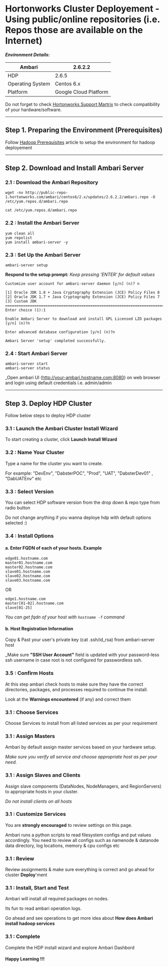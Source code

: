 # Hortonworks Cluster Deployement - Using public/online repositories (i.e. Repos those are available on the Internet)


___Environment Details:___

Ambari | 2.6.2.2
------------- | -------------
HDP | 2.6.5
Operating System | Centos 6.x
Platform | Google Cloud Platform


Do not forget to check [Hortonworks Support Martrix](https://supportmatrix.hortonworks.com "Support Martrix") to check compatibility of your hardware/software.


------------------------------------------------------------------------------------------------------------------------------
## Step 1. Preparing the Environment (Prerequisites)

Follow [Hadoop Prerequisites](https://github.com/dabsterindia/LABs/blob/master/Cluster%20Deployments/Hadoop_Prerequisites.md "Hadoop Prerequisites") article to setup the environment for hadoop deployement

------------------------------------------------------------------------------------------------------------------------------
## Step 2. Download and Install Ambari Server

### 2.1 : Download the Ambari Repository
```sudo -i
wget -nv http://public-repo-1.hortonworks.com/ambari/centos6/2.x/updates/2.6.2.2/ambari.repo -O /etc/yum.repos.d/ambari.repo
```

`cat /etc/yum.repos.d/ambari.repo`

### 2.2 : Install the Ambari Server

```
yum clean all
yum repolist
yum install ambari-server -y
```

### 2.3 : Set Up the Ambari Server

`ambari-server setup`

__Respond to the setup prompt:__ _Keep pressing 'ENTER' for default values_
```
Customize user account for ambari-server daemon [y/n] (n)? n

[1] Oracle JDK 1.8 + Java Cryptography Extension (JCE) Policy Files 8
[2] Oracle JDK 1.7 + Java Cryptography Extension (JCE) Policy Files 7
[3] Custom JDK
==============================================================================
Enter choice (1):1

Enable Ambari Server to download and install GPL Licensed LZO packages [y/n] (n)?n

Enter advanced database configuration [y/n] (n)?n

Ambari Server 'setup' completed successfully.
```

### 2.4 : Start Ambari Server

```
ambari-server start
ambari-server status
```
_Open ambari UI (http://your-ambari.hostname.com:8080) on web browser and login using default credentials i.e. admin/admin


------------------------------------------------------------------------------------------------------------------------------
## Step 3. Deploy HDP Cluster

Follow below steps to deploy HDP cluster

### 3.1 : Launch the Ambari Cluster Install Wizard
To start creating a cluster, click __Launch Install Wizard__

### 3.2 : Name Your Cluster
Type a name for the cluster you want to create. 

For example:
"DevEnv",  "DabsterPOC", "Prod", "UAT", "DabsterDev01" , "DabUATEnv" etc

### 3.3 : Select Version
You can select HDP software version from the drop down & repo type from radio button

Do not change anything if you wanna deploye hdp with default options selected :)

### 3.4 : Install Options
#### a. Enter FQDN of each of your hosts. Example
```
edge01.hostname.com
master01.hostname.com
master02.hostname.com
slave01.hostname.com
slave02.hostname.com
slave03.hostname.com
```

OR
```
edge1.hostname.com
master[01-02].hostname.com
slave[01-25]
```

_You can get fqdn of your host with `hostname -f` command_

#### b. Host Registration Information
Copy & Past your user's private key (cat .ssh/id_rsa) from ambari-server host

_Make sure __"SSH User Account"__ field is updated with your password-less ssh username in case root is not configured for passwordless ssh.


### 3.5 : Confirm Hosts
At this step ambari check hosts to make sure they have the correct directories, packages, and processes required to continue the install.

Look at the __Warnings encountered__ (if any) and correct them

### 3.1 : Choose Services

Choose Services to install from all listed services as per your requirement


### 3.1 : Assign Masters
Ambari by default assign master services based on your hardware setup.

_Make sure you verify all service and choose appropriate host as per your need._


### 3.1 : Assign Slaves and Clients
Assign slave components (DataNodes, NodeManagers, and RegionServers) to appropriate hosts in your cluster.

_Do not install clients on all hosts_

### 3.1 : Customize Services
You are __strongly encouraged__ to review settings on this page. 

Ambari runs a python scripts to read filesystem configs and put values accordingly. You need to review all configs such as namenode & datanode data directory, log locations, memory & cpu configs etc

### 3.1 : Review
Review assignments & make sure everything is correct and go ahead for cluster __Deploy__'ment

### 3.1 : Install, Start and Test
Ambari will install all required packages on nodes.

Its fun to read ambari operation logs.

Go ahead and see operations to get more idea about __How does Ambari install hadoop services__

### 3.1 : Complete
Complete the HDP install wizard and explore Ambari Dashbord


#### Happy Learning !!!
